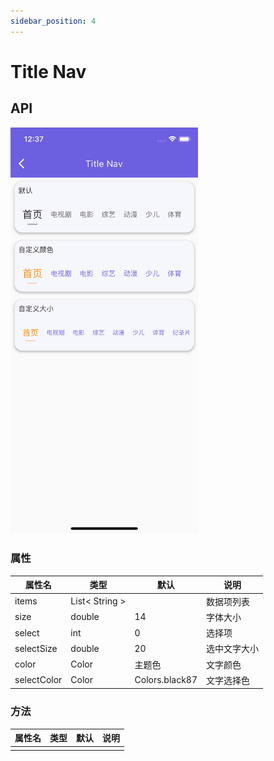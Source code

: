 ```yaml
---
sidebar_position: 4
---
```


# Title Nav

## API

<img src="static/title_nav.png" width="300" alt="Title Nav" />

### 属性

| 属性名 | 类型| 默认 | 说明|
| ------  | ---- | --- | --- |
| items | List< String > | | 数据项列表 |
| size | double | 14 | 字体大小 |
| select | int | 0 | 选择项 |
| selectSize | double | 20 | 选中文字大小 |
| color | Color | 主题色 | 文字颜色 |
| selectColor | Color | Colors.black87 | 文字选择色 |

### 方法

| 属性名 | 类型| 默认 | 说明|
| ------  | ---- | --- | --- |
| | | | | |
